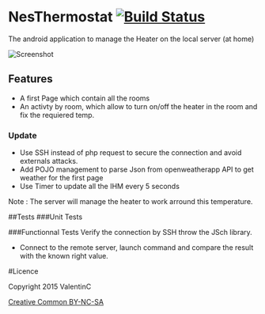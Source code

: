 # NesThermostat [![Build Status](https://travis-ci.org/vchatela/NesThermostat.svg?branch=master)](https://travis-ci.org/vchatela/NesThermostat)
The android application to manage the Heater on the local server (at home)

![Screenshot](http://s2.postimg.org/9vz6v8rm1/Capture1.png)

## Features
- A first Page which contain all the rooms
- An activty by room, which allow to turn on/off the heater in the room and fix the requiered temp. 

### Update
- Use SSH instead of php request to secure the connection and avoid externals attacks.
- Add POJO management to parse Json from openweatherapp API to get weather for the first page
- Use Timer to update all the IHM every 5 seconds


Note : The server will manage the heater to work arround this temperature.

##Tests
###Unit Tests

###Functionnal Tests
Verify the connection by SSH throw the JSch library. 
- Connect to the remote server, launch command and compare the result with the known right value.


#Licence

Copyright 2015 ValentinC

[Creative Common BY-NC-SA](http://creativecommons.org/licenses/by-nc-sa/4.0/legalcode)
